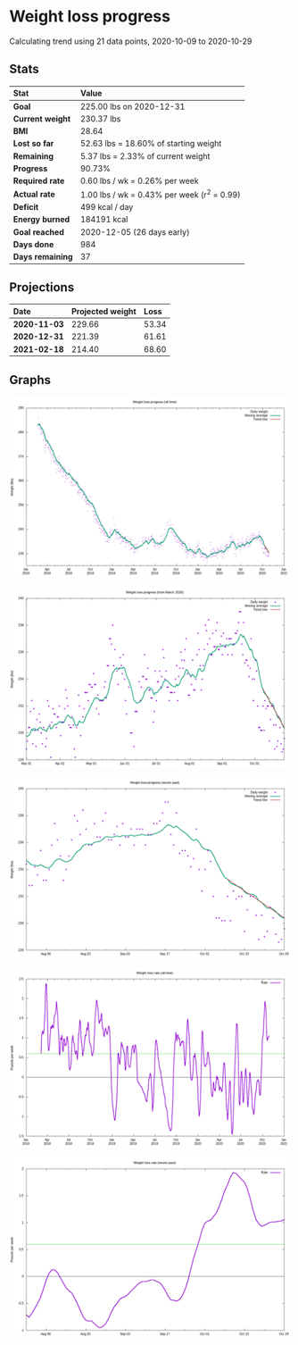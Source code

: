 # Weight loss progress

Calculating trend using 21 data points, 2020-10-09 to 2020-10-29

## Stats

Stat|Value
:-|:-
**Goal**|225.00 lbs on 2020-12-31
**Current weight**|230.37 lbs
**BMI**|28.64
**Lost so far**|52.63 lbs = 18.60% of starting weight
**Remaining**|5.37 lbs =  2.33% of current  weight
**Progress**|90.73%
**Required rate**|0.60 lbs / wk = 0.26% per week
**Actual rate**|1.00 lbs / wk = 0.43% per week  (r<sup>2</sup> = 0.99)
**Deficit**|499 kcal / day
**Energy burned**|184191 kcal
**Goal reached**|2020-12-05 (26 days early)
**Days done**|984
**Days remaining**|37

## Projections

Date|Projected weight|Loss
:-|:-|:-
**2020-11-03**|229.66|53.34
**2020-12-31**|221.39|61.61
**2021-02-18**|214.40|68.60

## Graphs

![](weight-graph-alltime.png)

![](weight-graph-covid.png)

![](weight-graph-recent.png)

![](rate-graph-alltime.png)

![](rate-graph-recent.png)
